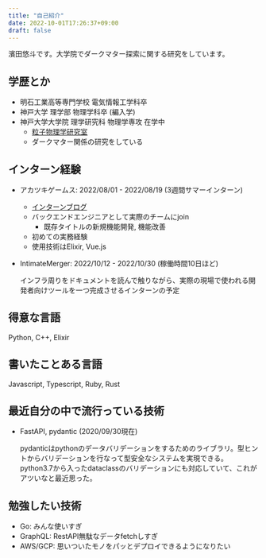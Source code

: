 ```yaml
---
title: "自己紹介"
date: 2022-10-01T17:26:37+09:00
draft: false
---
```


濱田悠斗です。大学院でダークマター探索に関する研究をしています。

## 学歴とか

- 明石工業高等専門学校 電気情報工学科卒
- 神戸大学 理学部 物理学科卒 (編入学)
- 神戸大学大学院 理学研究科 物理学専攻 在学中
    - [粒子物理学研究室](https://ppwww.phys.sci.kobe-u.ac.jp/)
    - ダークマター関係の研究をしている
    

## インターン経験

- アカツキゲームス: 2022/08/01 - 2022/08/19 (3週間サマーインターン)
    - [インターンブログ](https://hackerslab.aktsk.jp/2022/08/25/143051)
    - バックエンドエンジニアとして実際のチームにjoin
      - 既存タイトルの新規機能開発, 機能改善
    - 初めての実務経験
    - 使用技術はElixir, Vue.js
    
- IntimateMerger: 2022/10/12 - 2022/10/30 (稼働時間10日ほど)

    インフラ周りをドキュメントを読んで触りながら、実際の現場で使われる開発者向けツールを一つ完成させるインターンの予定
    

## 得意な言語

Python, C++, Elixir

## 書いたことある言語

Javascript, Typescript, Ruby, Rust

## 最近自分の中で流行っている技術 

- FastAPI, pydantic (2020/09/30現在)
    
    pydanticはpythonのデータバリデーションをするためのライブラリ。型ヒントからバリデーションを行なって型安全なシステムを実現できる。python3.7から入ったdataclassのバリデーションにも対応していて、これがアツいなと最近思った。
    

## 勉強したい技術

- Go: みんな使いすぎ
- GraphQL: RestAPI無駄なデータfetchしすぎ
- AWS/GCP: 思いついたモノをパッとデプロイできるようになりたい